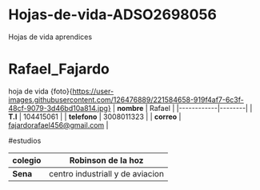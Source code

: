 # Hojas-de-vida-ADSO2698056
Hojas de vida aprendices
# Rafael_Fajardo
 hoja de vida 
{foto}{https://user-images.githubusercontent.com/126476889/221584658-919f4af7-6c3f-48cf-9079-3d46bd10a814.jpg}
| **nombre** | Rafael |
|------------|--------|
| **T.I** | 104415061 |
| **telefono** | 3008011323 |
| **correo** | fajardorafael456@gmail.com |

#estudios

| **colegio** | Robinson de la hoz |
|-------------|--------------------|
| **Sena** | centro industriall y de aviacion |
